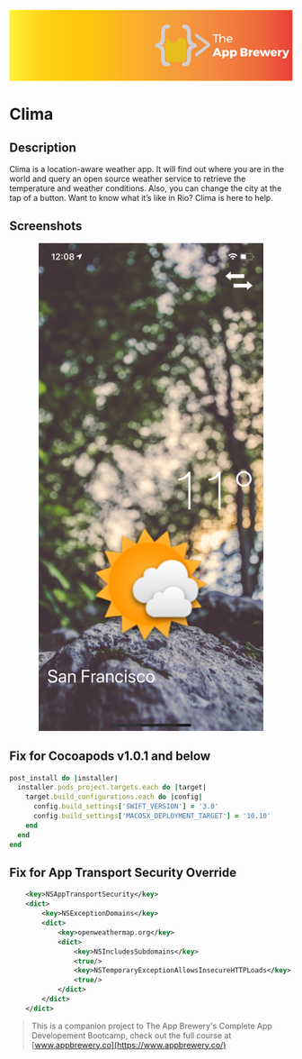 ![App Brewery Banner](Documentation/AppBreweryBanner.png)

# Clima

## Description

Clima is a location-aware weather app. It will find out where you are in the world and query an open source weather service to retrieve the temperature and weather conditions. Also, you can change the city at the tap of a button. Want to know what it’s like in Rio? Clima is here to help. 

<!-- ## External Libraries

* [Alamofire](https://cocoapods.org/pods/Alamofire) - Used for making HTTP requests
* [SVProgressHUD](https://cocoapods.org/pods/SVProgressHUD) -  For displaying the progress of an ongoing task 
* [SwiftyJSON](https://cocoapods.org/pods/SwiftyJSON) - Used for parsing Json -->

## Screenshots
<div align="center">
<img src="art/ScreenShot1.png" width="400px" />
</div>


## Fix for Cocoapods v1.0.1 and below

```ruby
post_install do |installer|
  installer.pods_project.targets.each do |target|
    target.build_configurations.each do |config|
      config.build_settings['SWIFT_VERSION'] = '3.0'
      config.build_settings['MACOSX_DEPLOYMENT_TARGET'] = '10.10'
    end
  end
end
```

## Fix for App Transport Security Override

```XML
	<key>NSAppTransportSecurity</key>
	<dict>
		<key>NSExceptionDomains</key>
		<dict>
			<key>openweathermap.org</key>
			<dict>
				<key>NSIncludesSubdomains</key>
				<true/>
				<key>NSTemporaryExceptionAllowsInsecureHTTPLoads</key>
				<true/>
			</dict>
		</dict>
	</dict>
```

>This is a companion project to The App Brewery's Complete App Developement Bootcamp, check out the full course at [www.appbrewery.co](https://www.appbrewery.co/)

